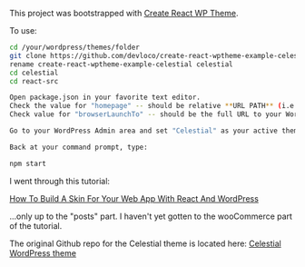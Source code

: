 This project was bootstrapped with [Create React WP Theme](https://github.com/devloco/create-react-wptheme).

To use:

```sh
cd /your/wordpress/themes/folder
git clone https://github.com/devloco/create-react-wptheme-example-celestial.git
rename create-react-wptheme-example-celestial celestial
cd celestial
cd react-src

Open package.json in your favorite text editor.
Check the value for "homepage" -- should be relative **URL PATH** (i.e. starting from server root) to your "celestial" theme folder
Check value for "browserLaunchTo" -- should be the full URL to your WordPress server root... the WP site running your celestial theme.

Go to your WordPress Admin area and set "Celestial" as your active theme.

Back at your command prompt, type:

npm start
```

I went through this tutorial:

[How To Build A Skin For Your Web App With React And WordPress](https://www.smashingmagazine.com/2018/03/react-wordpress-web-app/)

...only up to the "posts" part. I haven't yet gotten to the wooCommerce part of the tutorial.

The original Github repo for the Celestial theme is located here: [Celestial WordPress theme](https://github.com/m-muhsin/celestial)
